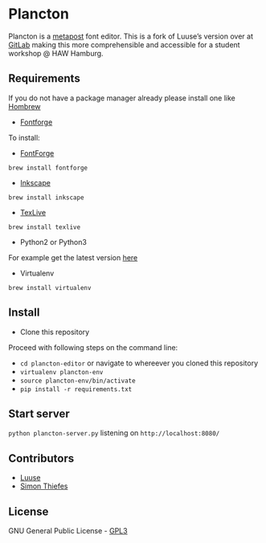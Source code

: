 # Plancton
Plancton is a [metapost](https://en.wikipedia.org/wiki/MetaPost) font editor.
This is a fork of Luuse’s version over at [GitLab](https://gitlab.com/Luuse/plancton/plancton-editor) making this more comprehensible and accessible for a student workshop @ HAW Hamburg.

## Requirements
If you do not have a package manager already please install one like [Hombrew](https://brew.sh)
 * [Fontforge](http://fontforge.github.io) 
 
To install:
 * [FontForge](https://fontforge.org/)
 
```brew install fontforge```

 * [Inkscape](https://inkscape.org/)

```brew install inkscape```

 * [TexLive](https://tug.org/texlive/)

```brew install texlive```

 * Python2 or Python3

For example get the latest version [here](https://www.python.org/downloads/)

 * Virtualenv

```brew install virtualenv```

## Install

 * Clone this repository

Proceed with following steps on the command line:
 * `cd plancton-editor` or navigate to whereever you cloned this repository
 * `virtualenv plancton-env`
 * `source plancton-env/bin/activate`
 * `pip install -r requirements.txt`

## Start server

`python plancton-server.py` listening on `http://localhost:8080/`

## Contributors
* [Luuse](http://www.luuse.io/)
* [Simon Thiefes](https://simonthiefes.de)

## License

GNU General Public License - [GPL3](https://www.gnu.org/licenses/gpl-3.0.en.html)


